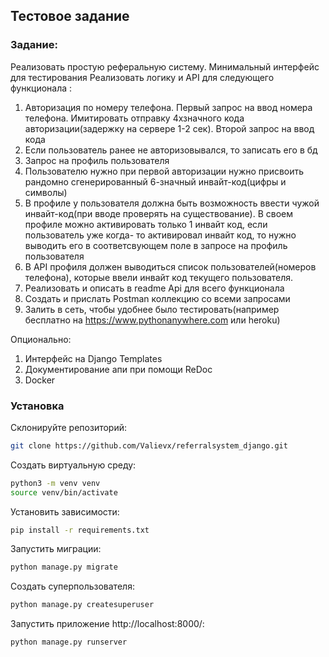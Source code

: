 ## Тестовое задание

### Задание:
Реализовать простую реферальную систему. Минимальный интерфейс для
тестирования
Реализовать логику и API для следующего
функционала :

1) Авторизация по номеру телефона. Первый запрос на ввод номера
телефона. Имитировать отправку 4хзначного кода авторизации(задержку
на сервере 1-2 сек). Второй запрос на ввод кода
2) Если пользователь ранее не авторизовывался, то записать его в бд
3) Запрос на профиль пользователя
4) Пользователю нужно при первой авторизации нужно присвоить
рандомно сгенерированный 6-значный инвайт-код(цифры и символы)
5) В профиле у пользователя должна быть возможность ввести чужой
инвайт-код(при вводе проверять на существование). В своем профиле
можно активировать только 1 инвайт код, если пользователь уже когда-
то активировал инвайт код, то нужно выводить его в соответсвующем
поле в запросе на профиль пользователя
6) В API профиля должен выводиться список пользователей(номеров
телефона), которые ввели инвайт код текущего пользователя.
7) Реализовать и описать в readme Api для всего функционала
8) Создать и прислать Postman коллекцию со всеми запросами
9) Залить в сеть, чтобы удобнее было тестировать(например бесплатно на
https://www.pythonanywhere.com или heroku)

Опционально:
1) Интерфейс на Django Templates
2) Документирование апи при помощи ReDoc
3) Docker

### Установка
Склонируйте репозиторий:
``` bash
git clone https://github.com/Valievx/referralsystem_django.git
```
  
Создать виртуальную среду:
``` bash
python3 -m venv venv
source venv/bin/activate
```

Установить зависимости:
```bash
pip install -r requirements.txt
```

Запустить миграции:
``` bash
python manage.py migrate
```
    
Создать суперпользователя:
``` bash
python manage.py createsuperuser
```

Запустить приложение http://localhost:8000/:
``` bash
python manage.py runserver
```